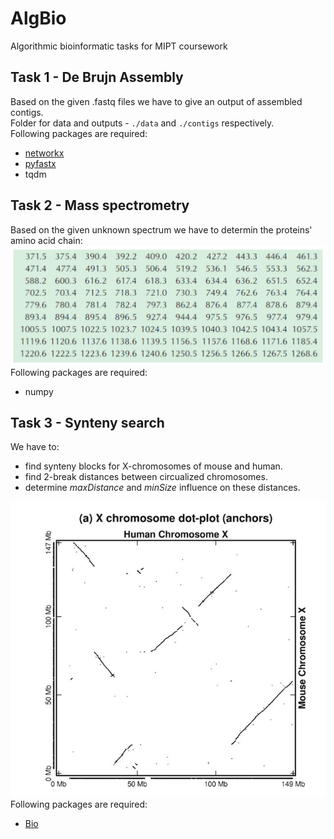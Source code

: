 # AlgBio
Algorithmic bioinformatic tasks for MIPT coursework

## Task 1 - De Brujn Assembly

Based on the given .fastq files we have to give an output of assembled contigs.\
Folder for data and outputs - `./data` and `./contigs` respectively.\
Following packages are required:
* [networkx](https://networkx.org/)
* [pyfastx](https://github.com/lmdu/pyfastx)
* tqdm

## Task 2 - Mass spectrometry

Based on the given unknown spectrum we have to determin the proteins' amino acid chain:\
![](https://github.com/khomi-a/AlgBio/blob/main/2.%20Mass%20spec%20Tyrocidine/spectrum.png)\
Following packages are required:
* numpy

## Task 3 - Synteny search

We have to:
* find synteny blocks for X-chromosomes of mouse and human.
* find 2-break distances between circualized chromosomes.
* determine *maxDistance* and *minSize* influence on these distances.

![](https://github.com/khomi-a/AlgBio/blob/main/3.%20Synteny/anchors.jpg)\
Following packages are required:
* [Bio](https://pypi.org/project/bio/)